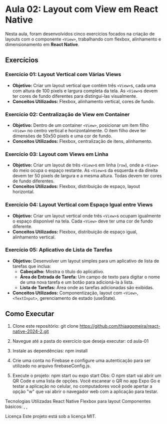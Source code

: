 # Aula 02: Layout com View em React Native

Nesta aula, foram desenvolvidos cinco exercícios focados na criação de layouts com o componente `<View>`, trabalhando com flexbox, alinhamento e dimensionamento em **React Native**.

## Exercícios

### Exercício 01: Layout Vertical com Várias Views
- **Objetivo:** Criar um layout vertical que contém três `<View>`s, cada uma com altura de 100 pixels e largura completa da tela. As `<View>`s devem ter cores de fundo diferentes para distingui-las visualmente.
- **Conceitos Utilizados:** Flexbox, alinhamento vertical, cores de fundo.

### Exercício 02: Centralização de View em Container
- **Objetivo:** Dentro de um container `<View>`, posicionar um item filho `<View>` no centro vertical e horizontalmente. O item filho deve ter dimensões de 50x50 pixels e uma cor de fundo.
- **Conceitos Utilizados:** Flexbox, centralização de itens, alinhamento.

### Exercício 03: Layout com Views em Linha
- **Objetivo:** Criar um layout de três `<View>`s em linha (`row`), onde a `<View>` do meio ocupa o espaço restante. As `<View>`s da esquerda e da direita devem ter 50 pixels de largura e a mesma altura. Todas devem ter cores de fundo diferentes.
- **Conceitos Utilizados:** Flexbox, distribuição de espaço, layout horizontal.

### Exercício 04: Layout Vertical com Espaço Igual entre Views
- **Objetivo:** Criar um layout vertical onde três `<View>`s ocupam igualmente o espaço disponível na tela. Cada `<View>` deve ter uma cor de fundo diferente.
- **Conceitos Utilizados:** Flexbox, distribuição de espaço igual, alinhamento vertical.

### Exercício 05: Aplicativo de Lista de Tarefas
- **Objetivo:** Desenvolver um layout simples para um aplicativo de lista de tarefas que inclua:
  - **Cabeçalho:** Mostra o título do aplicativo.
  - **Área de Entrada de Tarefa:** Um campo de texto para digitar o nome de uma nova tarefa e um botão para adicioná-la à lista.
  - **Lista de Tarefas:** Área onde as tarefas adicionadas são exibidas.
- **Conceitos Utilizados:** Componentização, layout com `<View>`, `<TextInput>`, gerenciamento de estado (useState).

## Como Executar

1. Clone este repositório:
   git clone https://github.com/thiaagomeira/react-native-2024-2.git

2. Navegue até a pasta do exercício que deseja executar:
   cd aula-01

3. Instale as dependências:
   npm install

4. Crie uma conta no Firebase e configure uma autenticação para ser utilizado no arquivo firebaseConfig.js.

5. Execute o projeto:
   npm start ou expo start
   Obs: O npm start vai abrir um QR Code e uma lista de opções. Você escanear o QR no app Expo Go e testar a aplicação no celular, no computadores você pode apertar a opção "w" que vai abrir o navegador web com a     aplicação para testar.

Tecnologias Utilizadas
React Native
Flexbox para layout
Componentes básicos: <View>, <Text>, <TextInput>

Licença
Este projeto está sob a licença MIT.
